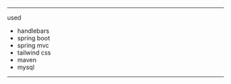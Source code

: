 -----------------------------

used

- handlebars
- spring boot
- spring mvc
- tailwind css
- maven
- mysql

-----------------------------